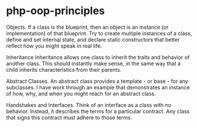 # php-oop-principles
Objects.
If a class is the blueprint, then an object is an instance (or implementation) of that blueprint. Try to create multiple instances of a class, define and set internal state, and declare static constructors that better reflect how you might speak in real life.

Inheritance
Inheritance allows one class to inherit the traits and behavior of another class. This should instantly make sense, in the same way that a child inherits characteristics from their parents. 

Abstract Classes.
An abstract class provides a template - or base - for any subclasses. I have work through an example that demonstrates an instance of how, why, and when you might reach for an abstract class.

Handshakes and Interfaces.
Think of an interface as a class with no behavior. Instead, it describes the terms for a particular contract. Any class that signs this contract must adhere to those terms.